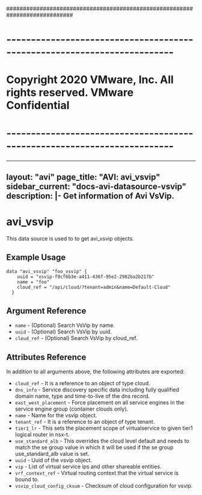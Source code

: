 ############################################################################
# ------------------------------------------------------------------------
# Copyright 2020 VMware, Inc.  All rights reserved. VMware Confidential
# ------------------------------------------------------------------------
###

---
layout: "avi"
page_title: "AVI: avi_vsvip"
sidebar_current: "docs-avi-datasource-vsvip"
description: |-
  Get information of Avi VsVip.
---

# avi_vsvip

This data source is used to to get avi_vsvip objects.

## Example Usage

```hcl
data "avi_vsvip" "foo_vsvip" {
    uuid = "vsvip-f9cf6b3e-a411-436f-95e2-2982ba2b217b"
    name = "foo"
    cloud_ref = "/api/cloud/?tenant=admin&name=Default-Cloud"
  }
```

## Argument Reference

* `name` - (Optional) Search VsVip by name.
* `uuid` - (Optional) Search VsVip by uuid.
* `cloud_ref` - (Optional) Search VsVip by cloud_ref.
  
## Attributes Reference

In addition to all arguments above, the following attributes are exported:

* `cloud_ref` - It is a reference to an object of type cloud.
* `dns_info` - Service discovery specific data including fully qualified domain name, type and time-to-live of the dns record.
* `east_west_placement` - Force placement on all service engines in the service engine group (container clouds only).
* `name` - Name for the vsvip object.
* `tenant_ref` - It is a reference to an object of type tenant.
* `tier1_lr` - This sets the placement scope of virtualservice to given tier1 logical router in nsx-t.
* `use_standard_alb` - This overrides the cloud level default and needs to match the se group value in which it will be used if the se group use_standard_alb value is set.
* `uuid` - Uuid of the vsvip object.
* `vip` - List of virtual service ips and other shareable entities.
* `vrf_context_ref` - Virtual routing context that the virtual service is bound to.
* `vsvip_cloud_config_cksum` - Checksum of cloud configuration for vsvip.

